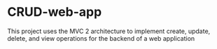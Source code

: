 # CRUD-web-app
This project uses the MVC 2 architecture to implement create, update, delete, and view operations for the backend of a web application
